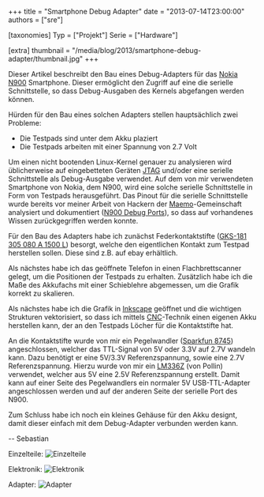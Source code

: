 +++
title = "Smartphone Debug Adapter"
date = "2013-07-14T23:00:00"
authors = ["sre"]

[taxonomies]
Typ = ["Projekt"]
Serie = ["Hardware"]

[extra]
thumbnail = "/media/blog/2013/smartphone-debug-adapter/thumbnail.jpg"
+++

Dieser Artikel beschreibt den Bau eines Debug-Adapters für das [Nokia
N900](https://en.wikipedia.org/wiki/Nokia_N900) Smartphone. Dieser ermöglicht
den Zugriff auf eine die serielle Schnittstelle, so dass Debug-Ausgaben des
Kernels abgefangen werden können.

Hürden für den Bau eines solchen Adapters stellen hauptsächlich zwei Probleme:

* Die Testpads sind unter dem Akku plaziert
* Die Testpads arbeiten mit einer Spannung von 2.7 Volt

Um einen nicht bootenden Linux-Kernel genauer zu analysieren wird üblicherweise
auf eingebetteten Geräten [JTAG](https://en.wikipedia.org/wiki/JTAG) und/oder
eine serielle Schnittstelle als Debug-Ausgabe verwendet. Auf dem von mir
verwendeten Smartphone von Nokia, dem N900, wird eine solche serielle
Schnittstelle in Form von Testpads herausgeführt. Das Pinout für die serielle
Schnittstelle wurde bereits vor meiner Arbeit von Hackern der
[Maemo](http://maemo.org/)-Gemeinschaft analysiert und dokumentiert ([N900
Debug Ports](http://wiki.maemo.org/N900_Hardware_Hacking#Debug_ports)), so dass
auf vorhandenes Wissen zurückgegriffen werden konnte.

Für den Bau des Adapters habe ich zunächst Federkontaktstifte ([GKS-181 305 080
A 1500 L](http://www.ingun.de/media/pdf/ks/gks_de/gks-181-d.pdf)) besorgt,
welche den eigentlichen Kontakt zum Testpad herstellen sollen. Diese sind z.B.
auf ebay erhältlich.

Als nächstes habe ich das geöffnete Telefon in einen Flachbrettscanner gelegt,
um die Positionen der Testpads zu erhalten. Zusätzlich habe ich die Maße des
Akkufachs mit einer Schieblehre abgemessen, um die Grafik korrekt zu skalieren.

Als nächstes habe ich die Grafik in [Inkscape](http://inkscape.org/) geöffnet
und die wichtigen Strukturen vektorisiert, so dass ich mittels
[CNC](https://en.wikipedia.org/wiki/CNC)-Technik einen eigenen Akku herstellen
kann, der an den Testpads Löcher für die Kontaktstifte hat.

An die Kontaktstifte wurde von mir ein Pegelwandler ([Sparkfun
8745](https://www.sparkfun.com/products/8745)) angeschlossen, welcher das
TTL-Signal von 5V oder 3.3V auf 2.7V wandeln kann.  Dazu benötigt er eine
5V/3.3V Referenzspannung, sowie eine 2.7V Referenzspannung. Hierzu wurde von
mir ein [LM336Z](http://www.linear.com/docs/1818) (von Pollin) verwendet,
welcher aus 5V eine 2.5V Referenzspannung erstellt. Damit kann auf einer Seite
des Pegelwandlers ein normaler 5V USB-TTL-Adapter angeschlossen werden und auf
der anderen Seite der serielle Port des N900.

Zum Schluss habe ich noch ein kleines Gehäuse für den Akku designt, damit
dieser einfach mit dem Debug-Adapter verbunden werden kann.

-- Sebastian

Einzelteile:
![Einzelteile](../../../media/blog/2013/smartphone-debug-adapter/0001.jpg)

Elektronik:
![Elektronik](../../../media/blog/2013/smartphone-debug-adapter/0002.jpg)

Adapter:
![Adapter](../../../media/blog/2013/smartphone-debug-adapter/0003.jpg)
